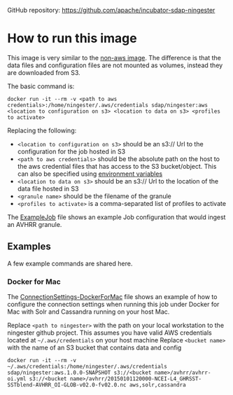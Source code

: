 GitHub repository: https://github.com/apache/incubator-sdap-ningester

# How to run this image

This image is very similar to the [non-aws image](../README.md). The difference is that the data files and configuration files are not mounted as volumes, instead they are downloaded from S3. 

The basic command is:

    docker run -it --rm -v <path to aws credentials>:/home/ningester/.aws/credentials sdap/ningester:aws <location to configuration on s3> <location to data on s3> <profiles to activate>

Replacing the following:

  - `<location to configuration on s3>` should be an s3:// Url to the configuration for the job hosted in S3
  - `<path to aws credentials>` should be the absolute path on the host to the aws credential files that has access to the S3 bucket/object. This can also be specified using [environment variables](https://docs.aws.amazon.com/cli/latest/userguide/cli-environment.html)
  - `<location to data on s3>` should be an s3:// Url to the location of the data file hosted in S3
  - `<granule name>` should be the filename of the granule
  - `<profiles to activate>` is a comma-separated list of profiles to activate
  
The [ExampleJob](example_config/ExampleJob.yml) file shows an example Job configuration that would ingest an AVHRR granule.

## Examples

A few example commands are shared here.

### Docker for Mac

The [ConnectionSettings-DockerForMac](example_config/ConnectionSettings-DockerForMac.yml) file shows an example of how to configure the connection settings
when running this job under Docker for Mac with Solr and Cassandra running on your host Mac.

Replace `<path to ningester>` with the path on your local workstation to the ningester github project.
This assumes you have valid AWS credentials located at `~/.aws/credentials` on your host machine
Replace `<bucket name>` with the name of an S3 bucket that contains data and config

    docker run -it --rm -v ~/.aws/credentials:/home/ningester/.aws/credentials sdap/ningester:aws.1.0.0-SNAPSHOT s3://<bucket name>/avhrr/avhrr-oi.yml s3://<bucket name>/avhrr/20150101120000-NCEI-L4_GHRSST-SSTblend-AVHRR_OI-GLOB-v02.0-fv02.0.nc aws,solr,cassandra
